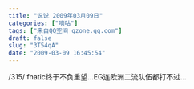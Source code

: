 ```yaml
---
title: "说说 2009年03月09日"
categories: ["嘀咕"]
tags: ["来自QQ空间 qzone.qq.com"]
draft: false
slug: "3T54qA"
date: "2009-03-09 16:45:54"
---
```


/315/ fnatic终于不负重望…EG连欧洲二流队伍都打不过… 
